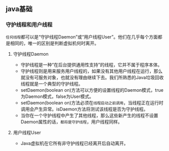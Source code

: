 ## java基础
### 守护线程和用户线程    
`任何线程`都可以是“守护线程Daemon”或“用户线程User”。他们在几乎每个方面都是相同的，唯一的区别是判断虚拟机何时离开。  
1. 守护线程Daemon  
    * 守护线程是一种“在后台提供通用性支持”的线程，它并不属于程序本体。
    * 守护线程则是用来服务用户线程的，如果没有其他用户线程在运行，那么就没有可服务对象，也就没有理由继续下去。我们所熟悉的Java垃圾回收线程就是一个典型的守护线程。
    * setDaemon(boolean on)方法可以方便的设置线程的Daemon模式，true为Daemon模式，false为User模式。
    * setDaemon(boolean on)方法必须在`线程启动之前调用`，当线程正在运行时调用会产生异常。isDaemon方法将测试该线程是否为守护线程。
    * 当你在一个守护线程中产生了其他线程，那么这些新产生的线程不设置Daemon属性的话，`都将是守护线程`，用户线程同样。

2. 用户线程User  
    * Java虚拟机在它所有非守护线程已经离开后自动离开。